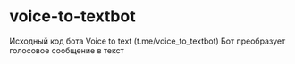 # voice-to-textbot
Исходный код бота Voice to text (t.me/voice_to_textbot)
Бот преобразует голосовое сообщение в текст
